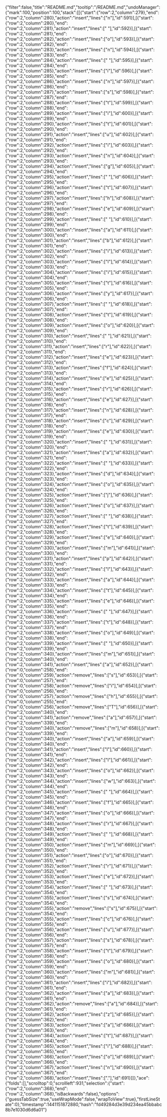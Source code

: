 {"filter":false,"title":"README.md","tooltip":"/README.md","undoManager":{"mark":100,"position":100,"stack":[[{"start":{"row":2,"column":279},"end":{"row":2,"column":280},"action":"insert","lines":["n"],"id":591}],[{"start":{"row":2,"column":280},"end":{"row":2,"column":281},"action":"insert","lines":[" "],"id":592}],[{"start":{"row":2,"column":281},"end":{"row":2,"column":282},"action":"insert","lines":["o"],"id":593}],[{"start":{"row":2,"column":282},"end":{"row":2,"column":283},"action":"insert","lines":["n"],"id":594}],[{"start":{"row":2,"column":283},"end":{"row":2,"column":284},"action":"insert","lines":[" "],"id":595}],[{"start":{"row":2,"column":284},"end":{"row":2,"column":285},"action":"insert","lines":["i"],"id":596}],[{"start":{"row":2,"column":285},"end":{"row":2,"column":286},"action":"insert","lines":["n"],"id":597}],[{"start":{"row":2,"column":286},"end":{"row":2,"column":287},"action":"insert","lines":["s"],"id":598}],[{"start":{"row":2,"column":287},"end":{"row":2,"column":288},"action":"insert","lines":["t"],"id":599}],[{"start":{"row":2,"column":288},"end":{"row":2,"column":289},"action":"insert","lines":["i"],"id":600}],[{"start":{"row":2,"column":289},"end":{"row":2,"column":290},"action":"insert","lines":["t"],"id":601}],[{"start":{"row":2,"column":290},"end":{"row":2,"column":291},"action":"insert","lines":["u"],"id":602}],[{"start":{"row":2,"column":291},"end":{"row":2,"column":292},"action":"insert","lines":["i"],"id":603}],[{"start":{"row":2,"column":292},"end":{"row":2,"column":293},"action":"insert","lines":["n"],"id":604}],[{"start":{"row":2,"column":293},"end":{"row":2,"column":294},"action":"insert","lines":["g"],"id":605}],[{"start":{"row":2,"column":294},"end":{"row":2,"column":295},"action":"insert","lines":[" "],"id":606}],[{"start":{"row":2,"column":295},"end":{"row":2,"column":296},"action":"insert","lines":["t"],"id":607}],[{"start":{"row":2,"column":296},"end":{"row":2,"column":297},"action":"insert","lines":["h"],"id":608}],[{"start":{"row":2,"column":297},"end":{"row":2,"column":298},"action":"insert","lines":["e"],"id":609}],[{"start":{"row":2,"column":298},"end":{"row":2,"column":299},"action":"insert","lines":[" "],"id":610}],[{"start":{"row":2,"column":299},"end":{"row":2,"column":300},"action":"insert","lines":["a"],"id":611}],[{"start":{"row":2,"column":300},"end":{"row":2,"column":301},"action":"insert","lines":["b"],"id":612}],[{"start":{"row":2,"column":301},"end":{"row":2,"column":302},"action":"insert","lines":["i"],"id":613}],[{"start":{"row":2,"column":302},"end":{"row":2,"column":303},"action":"insert","lines":["l"],"id":614}],[{"start":{"row":2,"column":303},"end":{"row":2,"column":304},"action":"insert","lines":["i"],"id":615}],[{"start":{"row":2,"column":304},"end":{"row":2,"column":305},"action":"insert","lines":["t"],"id":616}],[{"start":{"row":2,"column":305},"end":{"row":2,"column":306},"action":"insert","lines":["y"],"id":617}],[{"start":{"row":2,"column":306},"end":{"row":2,"column":307},"action":"insert","lines":[" "],"id":618}],[{"start":{"row":2,"column":307},"end":{"row":2,"column":308},"action":"insert","lines":["t"],"id":619}],[{"start":{"row":2,"column":308},"end":{"row":2,"column":309},"action":"insert","lines":["o"],"id":620}],[{"start":{"row":2,"column":309},"end":{"row":2,"column":310},"action":"insert","lines":[" "],"id":621}],[{"start":{"row":2,"column":310},"end":{"row":2,"column":311},"action":"insert","lines":["r"],"id":622}],[{"start":{"row":2,"column":311},"end":{"row":2,"column":312},"action":"insert","lines":["e"],"id":623}],[{"start":{"row":2,"column":312},"end":{"row":2,"column":313},"action":"insert","lines":["f"],"id":624}],[{"start":{"row":2,"column":313},"end":{"row":2,"column":314},"action":"insert","lines":["e"],"id":625}],[{"start":{"row":2,"column":314},"end":{"row":2,"column":315},"action":"insert","lines":["r"],"id":626}],[{"start":{"row":2,"column":315},"end":{"row":2,"column":316},"action":"insert","lines":["e"],"id":627}],[{"start":{"row":2,"column":316},"end":{"row":2,"column":317},"action":"insert","lines":["n"],"id":628}],[{"start":{"row":2,"column":317},"end":{"row":2,"column":318},"action":"insert","lines":["c"],"id":629}],[{"start":{"row":2,"column":318},"end":{"row":2,"column":319},"action":"insert","lines":["e"],"id":630}],[{"start":{"row":2,"column":319},"end":{"row":2,"column":320},"action":"insert","lines":[" "],"id":631}],[{"start":{"row":2,"column":320},"end":{"row":2,"column":321},"action":"insert","lines":["a"],"id":632}],[{"start":{"row":2,"column":321},"end":{"row":2,"column":322},"action":"insert","lines":[" "],"id":633}],[{"start":{"row":2,"column":322},"end":{"row":2,"column":323},"action":"insert","lines":["d"],"id":634}],[{"start":{"row":2,"column":323},"end":{"row":2,"column":324},"action":"insert","lines":["o"],"id":635}],[{"start":{"row":2,"column":324},"end":{"row":2,"column":325},"action":"insert","lines":["j"],"id":636}],[{"start":{"row":2,"column":325},"end":{"row":2,"column":326},"action":"insert","lines":["o"],"id":637}],[{"start":{"row":2,"column":326},"end":{"row":2,"column":327},"action":"insert","lines":[" "],"id":638}],[{"start":{"row":2,"column":327},"end":{"row":2,"column":328},"action":"insert","lines":["t"],"id":639}],[{"start":{"row":2,"column":328},"end":{"row":2,"column":329},"action":"insert","lines":["e"],"id":640}],[{"start":{"row":2,"column":329},"end":{"row":2,"column":330},"action":"insert","lines":["m"],"id":641}],[{"start":{"row":2,"column":330},"end":{"row":2,"column":331},"action":"insert","lines":["p"],"id":642}],[{"start":{"row":2,"column":331},"end":{"row":2,"column":332},"action":"insert","lines":["l"],"id":643}],[{"start":{"row":2,"column":332},"end":{"row":2,"column":333},"action":"insert","lines":["a"],"id":644}],[{"start":{"row":2,"column":333},"end":{"row":2,"column":334},"action":"insert","lines":["t"],"id":645}],[{"start":{"row":2,"column":334},"end":{"row":2,"column":335},"action":"insert","lines":["e"],"id":646}],[{"start":{"row":2,"column":335},"end":{"row":2,"column":336},"action":"insert","lines":[" "],"id":647}],[{"start":{"row":2,"column":336},"end":{"row":2,"column":337},"action":"insert","lines":["t"],"id":648}],[{"start":{"row":2,"column":337},"end":{"row":2,"column":338},"action":"insert","lines":["o"],"id":649}],[{"start":{"row":2,"column":338},"end":{"row":2,"column":339},"action":"insert","lines":[" "],"id":650}],[{"start":{"row":2,"column":339},"end":{"row":2,"column":340},"action":"insert","lines":["m"],"id":651}],[{"start":{"row":2,"column":340},"end":{"row":2,"column":341},"action":"insert","lines":["a"],"id":652}],[{"start":{"row":0,"column":258},"end":{"row":0,"column":259},"action":"remove","lines":["s"],"id":653}],[{"start":{"row":0,"column":257},"end":{"row":0,"column":258},"action":"remove","lines":["i"],"id":654}],[{"start":{"row":0,"column":256},"end":{"row":0,"column":257},"action":"remove","lines":["h"],"id":655}],[{"start":{"row":0,"column":255},"end":{"row":0,"column":256},"action":"remove","lines":["T"],"id":656}],[{"start":{"row":2,"column":340},"end":{"row":2,"column":341},"action":"remove","lines":["a"],"id":657}],[{"start":{"row":2,"column":339},"end":{"row":2,"column":340},"action":"remove","lines":["m"],"id":658}],[{"start":{"row":2,"column":339},"end":{"row":2,"column":340},"action":"insert","lines":["a"],"id":659}],[{"start":{"row":2,"column":340},"end":{"row":2,"column":341},"action":"insert","lines":["l"],"id":660}],[{"start":{"row":2,"column":341},"end":{"row":2,"column":342},"action":"insert","lines":["l"],"id":661}],[{"start":{"row":2,"column":342},"end":{"row":2,"column":343},"action":"insert","lines":["o"],"id":662}],[{"start":{"row":2,"column":343},"end":{"row":2,"column":344},"action":"insert","lines":["w"],"id":663}],[{"start":{"row":2,"column":344},"end":{"row":2,"column":345},"action":"insert","lines":[" "],"id":664}],[{"start":{"row":2,"column":345},"end":{"row":2,"column":346},"action":"insert","lines":["f"],"id":665}],[{"start":{"row":2,"column":346},"end":{"row":2,"column":347},"action":"insert","lines":["o"],"id":666}],[{"start":{"row":2,"column":347},"end":{"row":2,"column":348},"action":"insert","lines":["r"],"id":667}],[{"start":{"row":2,"column":348},"end":{"row":2,"column":349},"action":"insert","lines":[" "],"id":668}],[{"start":{"row":2,"column":349},"end":{"row":2,"column":350},"action":"insert","lines":["m"],"id":669}],[{"start":{"row":2,"column":350},"end":{"row":2,"column":351},"action":"insert","lines":["o"],"id":670}],[{"start":{"row":2,"column":351},"end":{"row":2,"column":352},"action":"insert","lines":["r"],"id":671}],[{"start":{"row":2,"column":352},"end":{"row":2,"column":353},"action":"insert","lines":["e"],"id":672}],[{"start":{"row":2,"column":353},"end":{"row":2,"column":354},"action":"insert","lines":[" "],"id":673}],[{"start":{"row":2,"column":354},"end":{"row":2,"column":355},"action":"insert","lines":["s"],"id":674}],[{"start":{"row":2,"column":354},"end":{"row":2,"column":355},"action":"remove","lines":["s"],"id":675}],[{"start":{"row":2,"column":354},"end":{"row":2,"column":355},"action":"insert","lines":["c"],"id":676}],[{"start":{"row":2,"column":355},"end":{"row":2,"column":356},"action":"insert","lines":["u"],"id":677}],[{"start":{"row":2,"column":356},"end":{"row":2,"column":357},"action":"insert","lines":["s"],"id":678}],[{"start":{"row":2,"column":357},"end":{"row":2,"column":358},"action":"insert","lines":["t"],"id":679}],[{"start":{"row":2,"column":358},"end":{"row":2,"column":359},"action":"insert","lines":["o"],"id":680}],[{"start":{"row":2,"column":359},"end":{"row":2,"column":360},"action":"insert","lines":["m"],"id":681}],[{"start":{"row":2,"column":360},"end":{"row":2,"column":361},"action":"insert","lines":["i"],"id":682}],[{"start":{"row":2,"column":361},"end":{"row":2,"column":362},"action":"insert","lines":["a"],"id":683}],[{"start":{"row":2,"column":361},"end":{"row":2,"column":362},"action":"remove","lines":["a"],"id":684}],[{"start":{"row":2,"column":361},"end":{"row":2,"column":362},"action":"insert","lines":["z"],"id":685}],[{"start":{"row":2,"column":362},"end":{"row":2,"column":363},"action":"insert","lines":["a"],"id":686}],[{"start":{"row":2,"column":363},"end":{"row":2,"column":364},"action":"insert","lines":["t"],"id":687}],[{"start":{"row":2,"column":364},"end":{"row":2,"column":365},"action":"insert","lines":["i"],"id":688}],[{"start":{"row":2,"column":365},"end":{"row":2,"column":366},"action":"insert","lines":["o"],"id":689}],[{"start":{"row":2,"column":366},"end":{"row":2,"column":367},"action":"insert","lines":["n"],"id":690}],[{"start":{"row":2,"column":367},"end":{"row":2,"column":368},"action":"insert","lines":["."],"id":691}]]},"ace":{"folds":[],"scrolltop":0,"scrollleft":931,"selection":{"start":{"row":2,"column":368},"end":{"row":2,"column":368},"isBackwards":false},"options":{"guessTabSize":true,"useWrapMode":false,"wrapToView":true},"firstLineState":0},"timestamp":1441151872880,"hash":"fd49284d3e39d234ea45bbabc8b7e1030d6d6a01"}